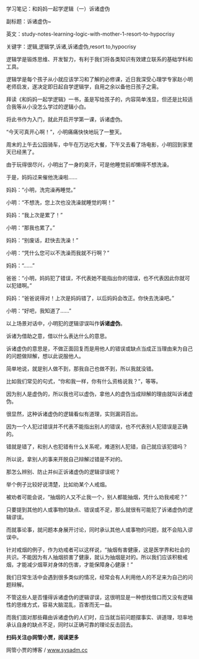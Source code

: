 学习笔记：和妈妈一起学逻辑（一）诉诸虚伪

副标题：诉诸虚伪~

英文：study-notes-learning-logic-with-mother-1-resort-to-hypocrisy

关键字：逻辑,逻辑学,诉诸,诉诸虚伪,resort to,hypocrisy



逻辑学是锻炼思维、开发智力，有利于我们将各类知识有效建立联系的基础学科和工具。

逻辑学是每个孩子从小就应该学习和了解的必修课，近日我深受心理学专家赵小明老师启发，遂决定即日起自学逻辑学，自用之余以备他日孩子之需。

拜读《和妈妈一起学逻辑》一书，虽是写给孩子的，内容简单浅显，但还是比较适合我等从小没怎么学过的逻辑小白。

将此书作为入门，就此开启开学第一课，诉诸虚伪。



“今天可真开心啊！”，小明痛痛快快地玩了一整天。

周末的上午去公园骑车，中午在万达吃大餐，下午又去看了场电影，小明回到家里天已经黑了。

由于玩得很尽兴，小明出了一身的臭汗，可是他睡觉前却懒得不想洗澡。

于是，妈妈过来催他洗澡啦......



妈妈：“小明，洗完澡再睡觉。”

小明：“不想洗，您上次也没洗澡就睡觉的啊！”

妈妈：“我上次是累了！”

小明：“那我也累了。”

妈妈：“别废话，赶快去洗澡！”

小明：“凭什么您可以不洗澡而我就不行啊？”

妈妈：“......”

爸爸：“小明，妈妈犯了错误，不代表她不能指出你的错误，也不代表因此你就可以犯错啊。”

妈妈：“爸爸说得对！上次是妈妈错了，以后妈妈会改正。你快去洗澡吧。”

小明：“好吧，我知道了......”



以上场景对话中，小明犯的逻辑谬误叫作**诉诸虚伪**。

诉诸为借助之意，借以什么表达什么的意思。

诉诸虚伪的意思是，不做正面回复而是用他人的错误或缺点当成正当理由来为自己的问题做辩解，想以此说服他人。

简单地说，就是别人做不到，那我自己也做不到，所以我就没错。

比如我们常见的句式，“你和我一样，你有什么资格说我？”，等等。

因为别人是虚伪的，所以我也可以虚伪，拿他人的虚伪当成辩解的理由就叫诉诸虚伪。



很显然，这种诉诸虚伪的逻辑看似有道理，实则漏洞百出。

因为一个人犯过错误并不代表不能指出别人的错误，也不代表别人犯错误是正确的。

错就是错了，和别人也犯错有什么关系呢，难道别人犯错，自己就应该犯错吗？

所以说，拿别人的事来开脱自己辩解过错是不对的。

那怎么辨别、防止并纠正诉诸虚伪的逻辑谬误呢？



举个例子比较好说清楚，比如劝某个人戒烟。

被劝者可能会说，“抽烟的人又不止我一个，别人都能抽烟，凭什么劝我戒呢？”

只要提到其他的人或事物的缺点、错误或不足，那么就很有可能犯了诉诸虚伪的逻辑谬误。

而就事论事，就问题本身展开讨论，同时承认其他人或事物的问题，就不会陷入谬误中。

针对戒烟的例子，作为劝戒者可以这样说，“抽烟有害健康，这是医学界和社会的共识。不能因为有人抽烟损害了健康，就认为抽烟是对的。所以我们应该积极戒烟，才能减少烟草对身体的伤害，才能保障身心健康！”



我们日常生活中会遇到很多类似的情况，经常会有人利用他人的不足来为自己的问题辩解。

不管这些人是否懂得诉诸虚伪的逻辑谬误，这很明显是一种想找借口而又没有逻辑性的思维方式，容易大脑混乱，百害而无一益。

而我们面对那些藉由诉诸虚伪的人们时，应当就当前问题摆事实、讲道理，坦率地承认自身的缺点不足，同时以正确可靠的理论反击回去。



**扫码关注@网管小贾，阅读更多**

网管小贾的博客 / www.sysadm.cc

